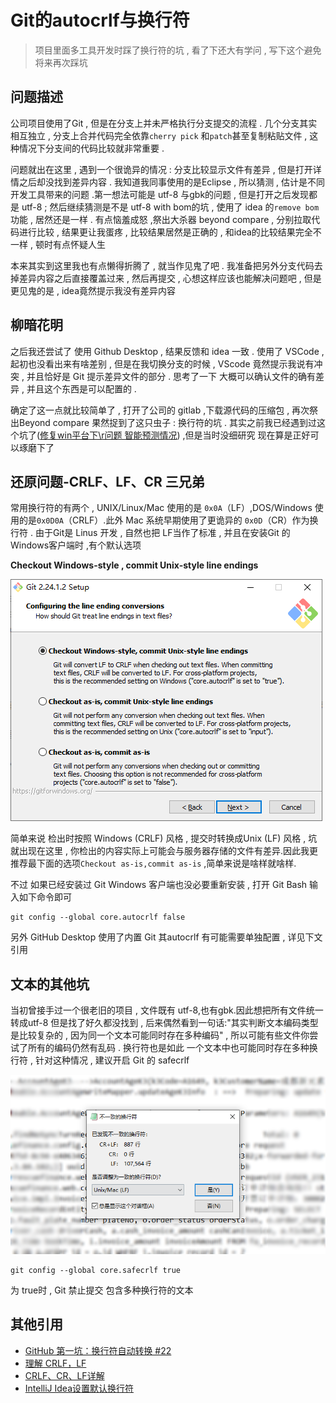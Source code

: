 # Git的autocrlf与换行符

> 项目里面多工具开发时踩了换行符的坑 , 看了下还大有学问 , 写下这个避免将来再次踩坑

## 问题描述

公司项目使用了Git , 但是在分支上并未严格执行分支提交的流程 . 几个分支其实相互独立 , 分支上合并代码完全依靠`cherry pick` 和`patch`甚至复制粘贴文件 , 这种情况下分支间的代码比较就非常重要 .

问题就出在这里 , 遇到一个很诡异的情况 : 分支比较显示文件有差异 , 但是打开详情之后却没找到差异内容 . 我知道我同事使用的是Eclipse , 所以猜测 , 估计是不同开发工具带来的问题 .第一想法可能是 utf-8 与gbk的问题 , 但是打开之后发现都是 utf-8 ;  然后继续猜测是不是 utf-8 with bom的坑 , 使用了 idea 的`remove bom` 功能 , 居然还是一样 . 有点恼羞成怒 ,祭出大杀器 beyond compare , 分别拉取代码进行比较 , 结果更让我蛋疼 , 比较结果居然是正确的 , 和idea的比较结果完全不一样 , 顿时有点怀疑人生

本来其实到这里我也有点懒得折腾了 , 就当作见鬼了吧 . 我准备把另外分支代码去掉差异内容之后直接覆盖过来 , 然后再提交 , 心想这样应该也能解决问题吧 , 但是更见鬼的是 , idea竟然提示我没有差异内容

## 柳暗花明

之后我还尝试了 使用 Github Desktop , 结果反馈和 idea 一致 . 使用了 VSCode , 起初也没看出来有啥差别 ,  但是在我切换分支的时候 , VScode 竟然提示我说有冲突 , 并且恰好是 Git 提示差异文件的部分 . 思考了一下 大概可以确认文件的确有差异 , 并且这个东西是可以配置的 . 

确定了这一点就比较简单了 , 打开了公司的 gitlab ,下载源代码的压缩包 , 再次祭出Beyond compare 果然捉到了这只虫子 : 换行符的坑 . 其实之前我已经遇到过这个坑了([修复win平台下\r问题 智能预测情况](https://github.com/changdy/string_utils/commit/01674da8c66e1d3f388fb378f0668d98cae3cbbc)) ,但是当时没细研究 现在算是正好可以琢磨下了

## 还原问题-CRLF、LF、CR 三兄弟

常用换行符的有两个 , UNIX/Linux/Mac 使用的是 `0x0A`（LF）,DOS/Windows 使用的是`0x0D0A`（CRLF）.此外 Mac 系统早期使用了更诡异的 `0x0D`（CR）作为换行符 . 由于Git是 Linus  开发 , 自然也把 LF当作了标准 ,  并且在安装Git 的Windows客户端时 ,有个默认选项

**Checkout Windows-style , commit Unix-style line endings**

![git_pic](../pic/git_pic.png)

简单来说 检出时按照 Windows (CRLF) 风格 , 提交时转换成Unix (LF) 风格 , 坑就出现在这里 , 你检出的内容实际上可能会与服务器存储的文件有差异.因此我更推荐最下面的选项`Checkout as-is,commit as-is` ,简单来说是啥样就啥样.

不过 如果已经安装过 Git Windows 客户端也没必要重新安装 , 打开  Git Bash 输入如下命令即可

```shell
git config --global core.autocrlf false
```

另外 GitHub  Desktop 使用了内置 Git  其autocrlf 有可能需要单独配置 , 详见下文引用

## 文本的其他坑

当初曾接手过一个很老旧的项目 , 文件既有 utf-8,也有gbk.因此想把所有文件统一转成utf-8 但是找了好久都没找到 , 后来偶然看到一句话:"其实判断文本编码类型是比较复杂的 , 因为同一个文本可能同时存在多种编码" , 所以可能有些文件你尝试了所有的编码仍然有乱码 . 换行符也是如此  一个文本中也可能同时存在多种换行符 , 针对这种情况 , 建议开启 Git 的 safecrlf 

![multi_type](../pic/multi_type.png)

```shell
git config --global core.safecrlf true
```

为 true时 ,  Git 禁止提交 包含多种换行符的文本



## 其他引用

* [GitHub 第一坑：换行符自动转换 #22](https://github.com/cssmagic/blog/issues/22)
* [理解 CRLF，LF](https://www.jianshu.com/p/ec9564fe1c2b)
* [CRLF、CR、LF详解](https://www.jianshu.com/p/b03ad01acd69)
* [IntelliJ Idea设置默认换行符](https://blog.csdn.net/baidu_23275675/article/details/88075370)
